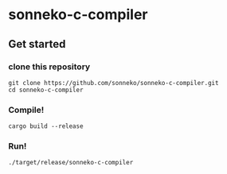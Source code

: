 # sonneko-c-compiler

## Get started

### clone this repository
```
git clone https://github.com/sonneko/sonneko-c-compiler.git
cd sonneko-c-compiler
```

### Compile!
```
cargo build --release
```

### Run!
```
./target/release/sonneko-c-compiler
```